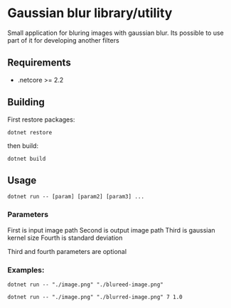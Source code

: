 # Gaussian blur library/utility

Small application for bluring images with gaussian blur. Its possible to use part of it for developing another filters

## Requirements
- .netcore >= 2.2 

## Building
First restore packages:
```
dotnet restore
```
then build:
```
dotnet build
```

## Usage
```
dotnet run -- [param] [param2] [param3] ...
```

### Parameters

First is input image path
Second is output image path
Third is gaussian kernel size
Fourth is standard deviation 

Third and fourth parameters are optional

### Examples: 
```
dotnet run -- "./image.png" "./blureed-image.png"
```
```
dotnet run -- "./image.png" "./blurred-image.png" 7 1.0
```